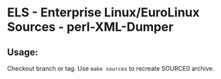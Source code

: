 # ELS - Enterprise Linux/EuroLinux Sources - perl-XML-Dumper
 
## Usage:
  Checkout branch or tag. Use `make sources` to recreate  SOURCE0 archive.
